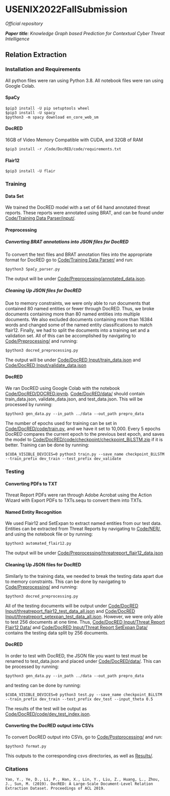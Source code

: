 # USENIX2022FallSubmission

*Official repository*

***Paper title**: Knowledge Graph based Prediction for Contextual Cyber Threat Intelligence*

## Relation Extraction

### Installation and Requirements

All python files were ran using Python 3.8.
All notebook files were ran using Google Colab.
#### SpaCy

    $pip3 install -U pip setuptools wheel
    $pip3 install -U spacy
    $python3 -m spacy download en_core_web_sm

#### DocRED

16GB of Video Memory Compatible with CUDA, and 32GB of RAM

    $pip3 install -r /Code/DocRED/code/requirements.txt

#### Flair12
    $pip3 install -U flair

### Training
#### Data Set
We trained the DocRED model with a set of 64 hand annotated threat reports. These reports were annotated using BRAT, and can be found under [Code/Training Data Parser/input/](Code/Training%20Data%20Parser/input/).

#### Preprocessing
##### Converting BRAT annotations into JSON files for DocRED
To convert the text files and BRAT annotation files into the appropriate format for DocRED go to [Code/Training Data Parser/](Code/Training%20Data%20Parser/) and run:

    $python3 SpaCy_parser.py

The output will be under [Code/Preprocessing/annotated_data.json](Code/Preprocessing/).

##### Cleaning Up JSON files for DocRED
Due to memory constraints, we were only able to run documents that contained 80 named entities or fewer through DocRED. Thus, we broke documents containing more than 80 named entities into multiple documents. We also excluded documents containing more than 16384 words and changed some of the named entity classifications to match flair12. Finally, we had to split the documents into a training set and a validation set. All of this can be accomplished by navigating to [Code/Preprocessing/](Code/Preprocessing/) and running:

    $python3 docred_preprocessing.py

The output will be under [Code/DocRED Input/train_data.json](Code/DocRED%20Input/) and [Code/DocRED Input/validate_data.json](Code/DocRED%20Input/)

#### DocRED
We ran DocRED using Google Colab with the notebook [Code/DocRED/DOCRED.ipynb](Code/DocRED/). [Code/DocRED/data/](Code/DocRED/data/) should contain train_data.json, validate_data.json, and test_data.json. This will be processed by running:

    $python3 gen_data.py --in_path ../data --out_path prepro_data

The number of epochs used for training can be set in [Code/DocRED/code/train.py](Code/DocRED/code/), and we have it set to 10,000. Every 5 epochs DocRED compares the current epoch to the previous best epoch, and saves the model to [Code/DocRED/code/checkpoint/checkpoint_BiLSTM.zip](Code/DocRED/code/checkpoint/) if it is better. Training can be done by running:

    $CUDA_VISIBLE_DEVICES=0 python3 train.py --save_name checkpoint_BiLSTM --train_prefix dev_train --test_prefix dev_validate

### Testing
#### Converting PDFs to TXT
Threat Report PDFs were ran through Adobe Acrobat using the Action Wizard with Export PDFs to TXTs.sequ to convert them into TXTs.

#### Named Entity Recognition
We used Flair12 and SetExpan to extract named entities from our test data. Entities can be extracted from Threat Reports by navigating to [Code/NER/](Code/NER/), and using the notebook file or by running:

    $python3 automated_flair12.py

The output will be under [Code/Preprocessing/threatreport_flair12_data.json](Code/Preprocessing/)

#### Cleaning Up JSON files for DocRED
Similarly to the training data, we needed to break the testing data apart due to memory constraints. This can be done by navigating to [Code/Preprocessing/](Code/Preprocessing/) and running:

    $python3 docred_preprocessing.py

All of the testing documents will be output under [Code/DocRED Input/threatreport_flair12_test_data_all.json](Code/DocRED%20Input/) and [Code/DocRED Input/threatreport_setexpan_test_data_all.json](Code/DocRED%20Input/). However, we were only able to test 256 documents at one time. Thus, [Code/DocRED Input/Threat Report Flair12 Data/](Code/DocRED%20Input/Threat%20Report%20Flair12%20Data/) and [Code/DocRED Input/Threat Report SetExpan Data/](Code/DocRED%20Input/Threat%20Report%20SetExpan%20Data/) contains the testing data split by 256 documents.

#### DocRED
In order to test with DocRED, the JSON file you want to test must be renamed to test_data.json and placed under [Code/DocRED/data/](Code/DocRED/data/). This can be processed by running:

    $python3 gen_data.py --in_path ../data --out_path prepro_data

and testing can be done by running:

    $CUDA_VISIBLE_DEVICES=0 python3 test.py --save_name checkpoint_BiLSTM --train_prefix dev_train --test_prefix dev_test --input_theta 0.5

The results of the test will be output as [Code/DocRED/code/dev_test_index.json](Code/DocRED/code/).

#### Converting the DocRED output into CSVs
To convert DocRED output into CSVs, go to [Code/Postprocessing/](Code/Postprocessing/) and run:

    $python3 format.py

This outputs to the corresponding csvs directories, as well as [Results/](Results/).


### Citations
```
Yao, Y., Ye, D., Li, P., Han, X., Lin, Y., Liu, Z., Huang, L., Zhou, J., Sun, M. (2019). DocRED: A Large-Scale Document-Level Relation Extraction Dataset. Proceedings of ACL 2019.
```
